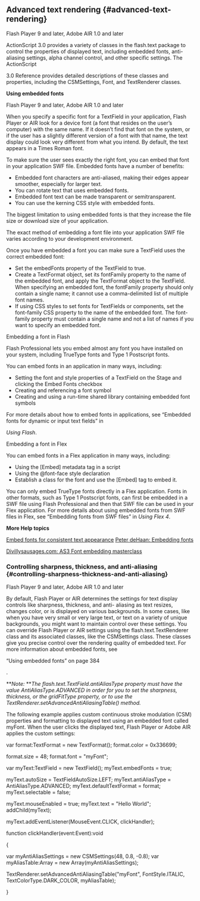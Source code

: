 ## Advanced text rendering {#advanced-text-rendering}

Flash Player 9 and later, Adobe AIR 1.0 and later

ActionScript 3.0 provides a variety of classes in the flash.text package to control the properties of displayed text, including embedded fonts, anti-aliasing settings, alpha channel control, and other specific settings. The ActionScript

3.0 Reference provides detailed descriptions of these classes and properties, including the CSMSettings, Font, and TextRenderer classes.

**Using embedded fonts**

Flash Player 9 and later, Adobe AIR 1.0 and later

When you specify a specific font for a TextField in your application, Flash Player or AIR look for a device font (a font that resides on the user’s computer) with the same name. If it doesn’t find that font on the system, or if the user has a slightly different version of a font with that name, the text display could look very different from what you intend. By default, the text appears in a Times Roman font.

To make sure the user sees exactly the right font, you can embed that font in your application SWF file. Embedded fonts have a number of benefits:

*   Embedded font characters are anti-aliased, making their edges appear smoother, especially for larger text.
*   You can rotate text that uses embedded fonts.
*   Embedded font text can be made transparent or semitransparent.
*   You can use the kerning CSS style with embedded fonts.

The biggest limitation to using embedded fonts is that they increase the file size or download size of your application.

The exact method of embedding a font file into your application SWF file varies according to your development environment.

Once you have embedded a font you can make sure a TextField uses the correct embedded font:

*   Set the embedFonts property of the TextField to true.
*   Create a TextFormat object, set its fontFamily property to the name of the embedded font, and apply the TextFormat object to the TextField. When specifying an embedded font, the fontFamily property should only contain a single name; it cannot use a comma-delimited list of multiple font names.
*   If using CSS styles to set fonts for TextFields or components, set the font-family CSS property to the name of the embedded font. The font-family property must contain a single name and not a list of names if you want to specify an embedded font.

Embedding a font in Flash

Flash Professional lets you embed almost any font you have installed on your system, including TrueType fonts and Type 1 Postscript fonts.

You can embed fonts in an application in many ways, including:

*   Setting the font and style properties of a TextField on the Stage and clicking the Embed Fonts checkbox
*   Creating and referencing a font symbol
*   Creating and using a run-time shared library containing embedded font symbols

For more details about how to embed fonts in applications, see “Embedded fonts for dynamic or input text fields” in

_Using Flash_.

Embedding a font in Flex

You can embed fonts in a Flex application in many ways, including:

*   Using the [Embed] metadata tag in a script
*   Using the @font-face style declaration
*   Establish a class for the font and use the [Embed] tag to embed it.

You can only embed TrueType fonts directly in a Flex application. Fonts in other formats, such as Type 1 Postscript fonts, can first be embedded in a SWF file using Flash Professional and then that SWF file can be used in your Flex application. For more details about using embedded fonts from SWF files in Flex, see “Embedding fonts from SWF files” in _Using Flex 4_.

**More Help topics**

[Embed fonts for consistent text appearance](http://help.adobe.com/en_US/flash/cs/using/WSb03e830bd6f770ee21a3597d124daee0526-8000.html) [Peter deHaan: Embedding fonts](http://www.adobe.com/devnet/flash/quickstart/embedding_fonts.html)

[Divillysausages.com: AS3 Font embedding masterclass](http://divillysausages.com/blog/as3_font_embedding_masterclass)

### Controlling sharpness, thickness, and anti-aliasing {#controlling-sharpness-thickness-and-anti-aliasing}

Flash Player 9 and later, Adobe AIR 1.0 and later

By default, Flash Player or AIR determines the settings for text display controls like sharpness, thickness, and anti- aliasing as text resizes, changes color, or is displayed on various backgrounds. In some cases, like when you have very small or very large text, or text on a variety of unique backgrounds, you might want to maintain control over these settings. You can override Flash Player or AIR settings using the flash.text.TextRenderer class and its associated classes, like the CSMSettings class. These classes give you precise control over the rendering quality of embedded text. For more information about embedded fonts, see

“Using embedded fonts” on page 384

.

**_Note:_ **_The flash.text.TextField.antiAliasType property must have the value AntiAliasType.ADVANCED in order for you to set the sharpness, thickness, or the gridFitType property, or to use the TextRenderer.setAdvancedAntiAliasingTable() method._

The following example applies custom continuous stroke modulation (CSM) properties and formatting to displayed text using an embedded font called myFont. When the user clicks the displayed text, Flash Player or Adobe AIR applies the custom settings:

var format:TextFormat = new TextFormat(); format.color = 0x336699;

format.size = 48; format.font = &quot;myFont&quot;;

var myText:TextField = new TextField(); myText.embedFonts = true;

myText.autoSize = TextFieldAutoSize.LEFT; myText.antiAliasType = AntiAliasType.ADVANCED; myText.defaultTextFormat = format; myText.selectable = false;

myText.mouseEnabled = true; myText.text = &quot;Hello World&quot;; addChild(myText);

myText.addEventListener(MouseEvent.CLICK, clickHandler);

function clickHandler(event:Event):void

{

var myAntiAliasSettings = new CSMSettings(48, 0.8, -0.8); var myAliasTable:Array = new Array(myAntiAliasSettings);

TextRenderer.setAdvancedAntiAliasingTable(&quot;myFont&quot;, FontStyle.ITALIC, TextColorType.DARK_COLOR, myAliasTable);

}